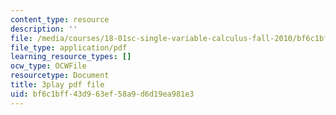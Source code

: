 ```yaml
---
content_type: resource
description: ''
file: /media/courses/18-01sc-single-variable-calculus-fall-2010/bf6c1bff43d963ef58a9d6d19ea981e3_cdRMY39EYbs.pdf
file_type: application/pdf
learning_resource_types: []
ocw_type: OCWFile
resourcetype: Document
title: 3play pdf file
uid: bf6c1bff-43d9-63ef-58a9-d6d19ea981e3
---
```

